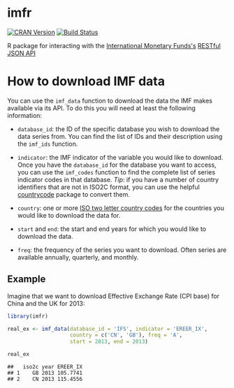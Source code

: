 imfr
====================================

[![CRAN Version](http://www.r-pkg.org/badges/version/imfr)](http://cran.r-project.org/package=imfr) [![Build Status](https://travis-ci.org/christophergandrud/imfr.svg?branch=master)](https://travis-ci.org/christophergandrud/imfr)

R package for interacting with the [International Monetary Funds's](http://data.imf.org/) [RESTful JSON API](http://datahelp.imf.org/knowledgebase/articles/667681-using-json-restful-web-service)

# How to download IMF data

You can use the `imf_data` function to download the data the IMF makes available via its API. To do this you will need at least the following information:

- `database_id`: the ID of the specific database you wish to download the data series from. You can find the list of IDs and their description using the `imf_ids` function.

- `indicator`: the IMF indicator of the variable you would like to download. Once you have the `database_id` for the database you want to access, you can use the `imf_codes` function to find the complete list of series indicator codes in that database. *Tip*: if you have a number of country identifiers that are not in ISO2C format, you can use the helpful [countrycode](https://cran.r-project.org/web/packages/countrycode/index.html) package to convert them.

- `country`: one or more [ISO two letter country codes](https://en.wikipedia.org/wiki/ISO_3166-1_alpha-2) for the countries you would like to download the data for.

- `start` and `end`: the start and end years for which you would like to download the data.

- `freq`: the frequency of the series you want to download. Often series are available annually, quarterly, and monthly.

## Example

Imagine that we want to download Effective Exchange Rate (CPI base) for China and the UK for 2013:


```r
library(imfr)

real_ex <- imf_data(database_id = 'IFS', indicator = 'EREER_IX',
                    country = c('CN', 'GB'), freq = 'A',
                    start = 2013, end = 2013)
```




```r
real_ex
```

```
##   iso2c year EREER_IX
## 1    GB 2013 105.7741
## 2    CN 2013 115.4556
```
